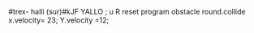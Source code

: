 #trex-
halli
(sur)#kJF YALLO ; 
u   R
reset program
obstacle 
round.collide
x.velocity= 23;
Y.velocity =12;



















































































































































